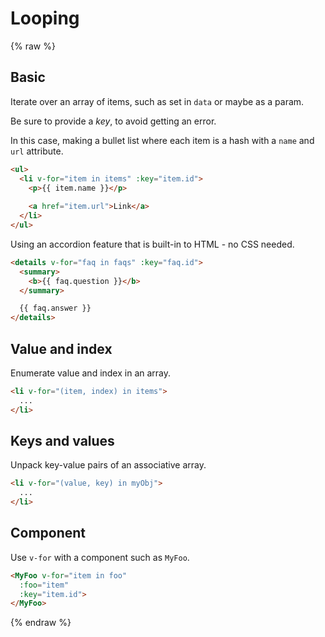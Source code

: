 # Looping

{% raw %}


## Basic

Iterate over an array of items, such as set in `data` or maybe as a param.

Be sure to provide a _key_, to avoid getting an error.

In this case, making a bullet list where each item is a hash with a `name` and `url` attribute.

```html
<ul>
  <li v-for="item in items" :key="item.id">   
    <p>{{ item.name }}</p>
    
    <a href="item.url">Link</a>
  </li>
</ul>
```

Using an accordion feature that is built-in to HTML - no CSS needed.

```html
<details v-for="faq in faqs" :key="faq.id">
  <summary>
    <b>{{ faq.question }}</b>
  </summary>

  {{ faq.answer }}
</details>
```


## Value and index

Enumerate value and index in an array.

```html
<li v-for="(item, index) in items">
  ...
</li>
```


## Keys and values

Unpack key-value pairs of an associative array.

```html
<li v-for="(value, key) in myObj">
  ...
</li>
```


## Component

Use `v-for` with a component such as `MyFoo`.

```html
<MyFoo v-for="item in foo"
  :foo="item"
  :key="item.id">
</MyFoo>
```

{% endraw %}
